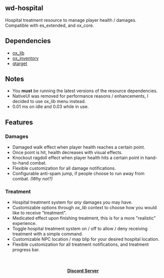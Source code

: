 ## wd-hospital
Hospital treatment resource to manage player health / damages. Compatible with es_extended, and ox_core.

## Dependencies
- [ox_lib](https://github.com/overextended/ox_lib)
- [ox_inventory](https://github.com/overextended/ox_inventory)
- [qtarget](https://github.com/overextended/qtarget)

## Notes
- You **must** be running the latest versions of the resource dependencies.
- NativeUI was removed for performance reasons / enhancements, I decided to use ox_lib menu instead.
- 0.01 ms on idle and 0.03 while in use.

## Features

### Damages
- Damaged walk effect when player health reaches a certain point.
- Once point is hit, health decreases with visual effects.
- Knockout ragdoll effect when player health hits a certain point in hand-to-hand combat.
- Flexible customization for all damage notifications. 
- Configurable anti-spam jump, if people choose to run away from combat. *(Why not?)*

### Treatment
- Hospital treatment system for *any* damages you may have.
- Customizable options through *ox_lib* context to choose how you would like to receive "treatment".
- Medicated effect upon finishing treatment, this is for a more "realistic" experience. 
- Toggle hospital treatment system on / off to allow / deny receiving treatment with a simple command.
- Customizable NPC location / map blip for your desired hospital location.
- Flexible customization for all treatment notifications, and treatment progress bar.

<br><div><h4 align='center'><a href='https://discord.gg/qchwAeV7A3'>Discord Server</a></h4></div><br>
